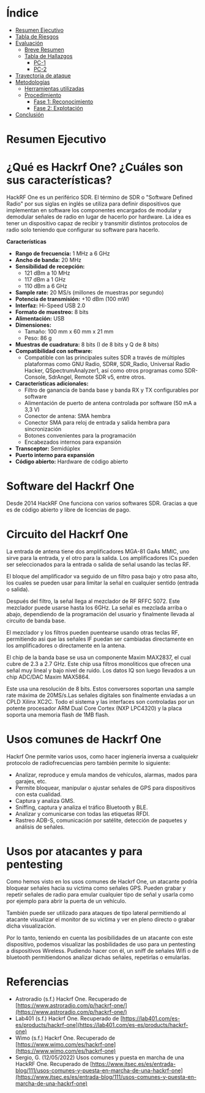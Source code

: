 # Índice

- [Resumen Ejecutivo](#resumen-ejecutivo)
- [Tabla de Riesgos](#tabla-de-riesgos)
- [Evaluación](#evaluacion)
    - [Breve Resumen](#breve-resumen)
    - [Tabla de Hallazgos](#tabla-de-hallazgos)
      - [PC-1](#vulnerabilidades-PC1)
      - [PC-2](#vulnerabilidades-PC-2)
- [Trayectoria de ataque](#trayectoria-de-ataque)
- [Metodologías](#metodologías)
  - [Herramientas utilizadas](#herramientas-utilizadas)
  - [Procedimiento](#procedimiento)
    - [Fase 1: Reconocimiento](#fase-1-reconocimiento)
    - [Fase 2: Explotación](#fase-2-explotación)
- [Conclusión](#conclusión)

# Resumen Ejecutivo

# ¿Qué es Hackrf One? ¿Cuáles son sus características?

HackRF One es un periférico SDR. El término de SDR o "Software Defined Radio" por sus siglas en inglés se utiliza para definir dispositivos que implementan en software los componentes encargados de modular y demodular señales de radio en lugar de hacerlo por hardware. La idea es tener un dispositivo capaz de recibir y transmitir distintos protocolos de radio solo teniendo que configurar su software para hacerlo.

**Características** 

- **Rango de frecuencia:** 1 MHz a 6 GHz
- **Ancho de banda:** 20 MHz
- **Sensibilidad de recepción:**
    - 121 dBm a 10 MHz
    - 117 dBm a 1 GHz
    - 110 dBm a 6 GHz
- **Sample rate:** 20 MS/s (millones de muestras por segundo)
- **Potencia de transmisión:** +10 dBm (100 mW)
- **Interfaz:** Hi-Speed USB 2.0
- **Formato de muestreo:** 8 bits
- **Alimentación:** USB
- **Dimensiones:**
    - Tamaño: 100 mm x 60 mm x 21 mm
    - Peso: 86 g
- **Muestras de cuadratura:** 8 bits (I de 8 bits y Q de 8 bits)
- **Compatibilidad con software:** 
  - Compatible con las principales suites SDR a través de múltiples plataformas como GNU Radio, SDR#, SDR_Radio, Universal Radio Hacker, QSpectrumAnalyzer1, así como otros programas como SDR-Console, SdrAngel, Remote SDR v5, entre otros.
- **Características adicionales:**
    - Filtro de ganancia de banda base y banda RX y TX configurables por software
    - Alimentación de puerto de antena controlada por software (50 mA a 3,3 V)
    - Conector de antena: SMA hembra
    - Conector SMA para reloj de entrada y salida hembra para sincronización
    - Botones convenientes para la programación
    - Encabezados internos para expansión
- **Transceptor:** Semidúplex
- **Puerto interno para expansión**
- **Código abierto:** Hardware de código abierto

# Software del Hackrf One

Desde 2014 HackRF One funciona con varios softwares SDR. Gracias a que es de código abierto y libre de licencias de pago.

# Circuito del Hackrf One

La entrada de antena tiene dos amplificadores MGA-81 GaAs MMIC, uno sirve para la entrada, y el otro para la salida. Los amplificadores ICs pueden ser seleccionados para la entrada o salida de señal usando las teclas RF.

El bloque del amplificador va seguido de un filtro pasa bajo y otro pasa alto, los cuales se pueden usar para limitar la señal en cualquier sentido (entrada o salida).

Después del filtro, la señal llega al mezclador de RF RFFC 5072. Este mezclador puede usarse hasta los 6GHz. La señal es mezclada arriba o abajo, dependiendo de la programación del usuario y finalmente llevada al circuito de banda base.

El mezclador y los filtros pueden puentearse usando otras teclas RF, permitiendo asi que las señales IF puedan ser cambiadas directamente en los amplificadores o directamente en la antena.

El chip de la banda base se usa un componente Maxim MAX2837, el cual cubre de 2.3 a 2.7 GHz. Este chip usa filtros monoliticos que ofrecen una señal muy lineal y bajo nivel de ruido. Los datos IQ son luego llevados a un chip ADC/DAC Maxim MAX5864. 

Este usa una resolución de 8 bits. Estos conversores soportan una sample rate máxima de 20MS/s.Las señales digitales son finalmente enviadas a un CPLD Xilinx XC2C. Todo el sistema y las interfaces son controladas por un potente procesador ARM Dual Core Cortex (NXP LPC4320) y la placa soporta una memoria flash de 1MB flash.

# Usos comunes de Hackrf One

Hackrf One permite varios usos, como hacer ingienería inversa a cualquiekr protocolo de radiofrecuencias pero también permite lo siguiente:

- Analizar, reproduce y emula mandos de vehículos, alarmas, mados para garajes, etc.
- Permite bloquear, manipular o ajustar señales de GPS para dispositivos con esta cualidad.
- Captura y analiza GMS.
- Sniffing, captura y analiza el tráfico Bluetooth y BLE.
- Analizar y comunicarse con todas las etiquetas RFDI.
- Rastreo ADB-S, comunicación por satélite, detección de paquetes y análisis de señales.

# Usos por atacantes y para pentesting

Como hemos visto en los usos comunes de Hackrf One, un atacante podría bloquear señales hacia su victima como señales GPS. Pueden grabar y repetir señales de radio para emular cualquier tipo de señal y usarla como por ejemplo para abrir la puerta de un vehículo.

También puede ser utilizado para ataques de tipo lateral permitiendo al atacante visualizar el monitor de su victima y ver en pleno directo o grabar dicha visualización.

Por lo tanto, teniendo en cuenta las posibilidades de un atacante con este dispositivo, podemos visualizar las posbilidades de uso para un pentesting a dispositivos Wireless. Pudiendo hacer con él, un sniff de señales Wifi o de bluetooth permitiendonos analizar dichas señales, repetirlas o emularlas.

# Referencias

- Astroradio (s.f.) Hackrf One. Recuperado de [https://www.astroradio.com/p/hackrf-one/](https://www.astroradio.com/p/hackrf-one/)
- Lab401 (s.f.) Hackrf One. Recuperado de [https://lab401.com/es-es/products/hackrf-one](https://lab401.com/es-es/products/hackrf-one)
- Wimo (s.f.) Hackrf One. Recuperado de [https://www.wimo.com/es/hackrf-one](https://www.wimo.com/es/hackrf-one)
- Sergio, G. (12/05/2022) Usos comunes y puesta en marcha de una HackRF One. Recuperado de [https://www.jtsec.es/es/entrada-blog/111/usos-comunes-y-puesta-en-marcha-de-una-hackrf-one](https://www.jtsec.es/es/entrada-blog/111/usos-comunes-y-puesta-en-marcha-de-una-hackrf-one)